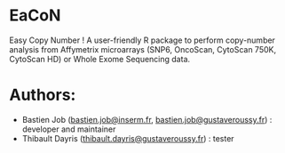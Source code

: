 # EaCoN

Easy Copy Number !
A user-friendly R package to perform copy-number analysis from Affymetrix microarrays (SNP6, OncoScan, CytoScan 750K, CytoScan HD) or Whole Exome Sequencing data.	



# Authors: 
 - Bastien Job (bastien.job@inserm.fr, bastien.job@gustaveroussy.fr) : developer and maintainer
 - Thibault Dayris (thibault.dayris@gustaveroussy.fr) : tester

